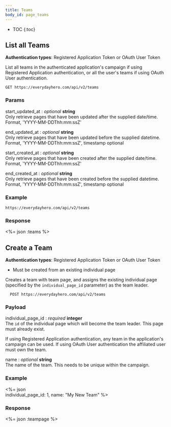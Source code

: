 ```yaml
---
title: Teams
body_id: page_teams
---
```


* TOC
{:toc}

## List all Teams

<p class='info'><strong>Authentication types</strong>: Registered Application Token or OAuth User Token</p>

List all teams in the authenticated application's campaign if using Registered Application authentication, or all the user's teams if using OAuth User authentication.

    GET https://everydayhero.com/api/v2/teams

### Params

start_updated_at : _optional_ **string**<br/>
Only retrieve pages that have been updated after the supplied date/time.
Format, 'YYYY-MM-DDThh:mm:ssZ'

end_updated_at : _optional_ **string**<br/>
Only retrieve pages that have been updated before the supplied datetime.
Format, 'YYYY-MM-DDThh:mm:ssZ', timestamp optional

start_created_at : _optional_ **string**<br/>
Only retrieve pages that have been created after the supplied date/time.
Format, 'YYYY-MM-DDThh:mm:ssZ'

end_created_at : _optional_ **string**<br/>
Only retrieve pages that have been created before the supplied datetime.
Format, 'YYYY-MM-DDThh:mm:ssZ', timestamp optional

### Example

    https://everydayhero.com/api/v2/teams

### Response

<%= json :teams %>

## Create a Team

<p class='info'><strong>Authentication types</strong>: Registered Application Token or OAuth User Token</p>

* Must be created from an existing individual page

Creates a team with team page, and assigns the existing individual page (specified by the `individual_page_id` parameter) as the team leader.


      POST https://everydayhero.com/api/v2/teams

### Payload

individual_page_id : _required_ **integer**<br/>
The `id` of the individual page which will become the team leader. This page must already exist.

<p class='info'>If using Registered Application authentication, any team in the application's campaign can be used. If using OAuth User authentication the affiliated user must own the team.</p>

name : _optional_ **string**<br/>
The name of the team. This needs to be unique within the campaign.

### Example

<%= json \
  individual_page_id: 1,
  name: "My New Team"
%>

### Response
<%= json :teampage %>
